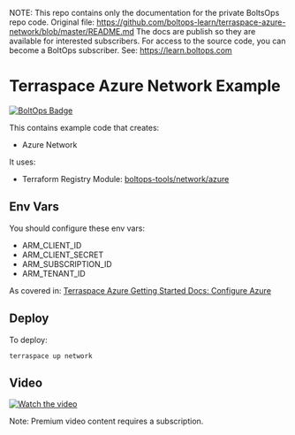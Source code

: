 <!-- note marker start -->
NOTE: This repo contains only the documentation for the private BoltsOps repo code.
Original file: https://github.com/boltops-learn/terraspace-azure-network/blob/master/README.md
The docs are publish so they are available for interested subscribers.
For access to the source code, you can become a BoltOps subscriber.
See: https://learn.boltops.com

<!-- note marker end -->

# Terraspace Azure Network Example

[![BoltOps Badge](https://img.boltops.com/boltops/badges/boltops-badge.png)](https://www.boltops.com)

This contains example code that creates:

* Azure Network

It uses:

* Terraform Registry Module: [boltops-tools/network/azure](https://registry.terraform.io/modules/boltops-tools/network/azure/latest)

## Env Vars

You should configure these env vars:

* ARM_CLIENT_ID
* ARM_CLIENT_SECRET
* ARM_SUBSCRIPTION_ID
* ARM_TENANT_ID

As covered in: [Terraspace Azure Getting Started Docs: Configure Azure](https://terraspace.cloud/docs/learn/azure/configure/)

## Deploy

To deploy:

    terraspace up network

## Video

[![Watch the video](https://uploads-learn.boltops.com/7p5wdi7y363gpt4zi9t6dpiwbn1f)](https://learn.boltops.com/courses/terraspace-azure/lessons/terraspace-azure-network)

Note: Premium video content requires a subscription.
